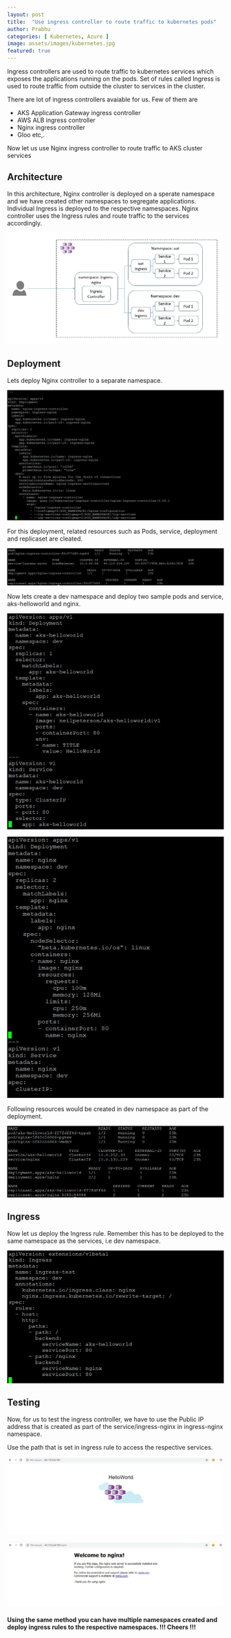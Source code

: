 ```yaml
---
layout: post
title:  "Use ingress controller to route traffic to kubernetes pods"
author: Prabhu
categories: [ Kubernetes, Azure ]
image: assets/images/kubernetes.jpg
featured: true
---
```


Ingress controllers are used to route traffic to kubernetes services which exposes the applications running on the pods. Set of rules called Ingress is used to route traffic from outside the cluster to services in the cluster.


There are lot of ingress controllers avaiable for us. Few of them are
* AKS Application Gateway ingress controller
* AWS ALB ingress controller
* Nginx ingress controller
* Gloo
etc,.

Now let us use Nginx ingress controller to route traffic to AKS cluster services


## Architecture

In this architecture, Nginx controller is deployed on a sperate namespace and we have created other namespaces to segregate applications. Individual Ingress is deployed to the respective namespaces. Nginx controller uses the Ingress rules and route traffic to the services accordingly.

![Ingress controller](/assets/images/2020-06-07/img1.jpg)


## Deployment

Lets deploy Nginx controller to a separate namespace.

![Nginx controller](/assets/images/2020-06-07/img2.jpg)

For this deployment, related resources such as Pods, service, deployment and replicaset are cleated.

![Nginx resources](/assets/images/2020-06-07/img3.jpg)

Now lets create a dev namespace and deploy two sample pods and service, aks-helloworld and nginx.

![aks-helloworld](/assets/images/2020-06-07/img4.jpg)

![nginx](/assets/images/2020-06-07/img5.jpg)

Following resources would be created in dev namespace as part of the deployment.

![app resources](/assets/images/2020-06-07/img6.jpg)

## Ingress

Now let us deploy the Ingress rule. Remember this has to be deployed to the same namespace as the services, i.e dev namespace.

![Ingress](/assets/images/2020-06-07/img7.jpg)

## Testing

Now, for us to test the ingress controller, we have to use the Public IP address that is created as part of the service/ingress-nginx in ingress-nginx namespace.

Use the path that is set in ingress rule to access the respective services.

![aks-helloworld](/assets/images/2020-06-07/img8.jpg)

![nginx](/assets/images/2020-06-07/img9.jpg)


#### Using the same method you can have multiple namespaces created and deploy ingress rules to the respective namespaces. !!! Cheers !!!